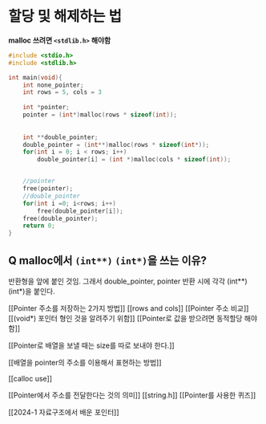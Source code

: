 # 할당 및 해제하는 법

**malloc 쓰려면 ``<stdlib.h>`` 해야함**

```c
#include <stdio.h>
#include <stdlib.h>

int main(void){
	int none_pointer;
	int rows = 5, cols = 3
	
	int *pointer;
	pointer = (int*)malloc(rows * sizeof(int));
	
	
	int **double_pointer;
	double_pointer = (int**)malloc(rows * sizeof(int*));
	for(int i = 0; i < rows; i++)
		double_pointer[i] = (int *)malloc(cols * sizeof(int));


	//pointer
	free(pointer);
	//double_pointer
	for(int i =0; i<rows; i++)
		free(double_pointer[i]);
	free(double_pointer);
	return 0;
}
```
## Q malloc에서 `(int**)` `(int*)`을 쓰는 이유?
반환형을 앞에 붙인 것임. 그래서 double_pointer, pointer 반환 시에 각각 (int**) (int*)을 붙인다.

[[Pointer 주소를 저장하는 2가지 방법]]
[[rows and cols]]
[[Pointer 주소 비교]]
[[(void*) 포인터 형인 것을 알려주기 위함]]
[[Pointer로 값을 받으려면 동적할당 해야 함]]

[[Pointer로 배열을 보낼 때는 size를 따로 보내야 한다.]]

[[배열을 pointer의 주소를 이용해서 표현하는 방법]]


[[calloc use]]

[[Pointer에서 주소를 전달한다는 것의 의미]]
[[string.h]]
[[Pointer를 사용한 퀴즈]]



[[2024-1 자료구조에서 배운 포인터]]
